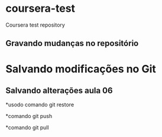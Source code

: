 # coursera-test
Coursera test repository

## Gravando mudanças no repositório

# Salvando modificações no Git

## Salvando alterações aula 06
*usodo comando git restore

*comando git push

*comando git pull
